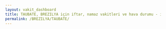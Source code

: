 ```yaml
---
layout: vakit_dashboard
title: TAUBATE, BREZILYA için iftar, namaz vakitleri ve hava durumu - ilçe/eyalet seç
permalink: /BREZILYA/TAUBATE/
---
```


<script type="text/javascript">
  var GLOBAL_COUNTRY = 'BREZILYA';
  var GLOBAL_CITY = 'TAUBATE';
  var GLOBAL_STATE = '';
  var lat = 72;
  var lon = 21;
</script>
